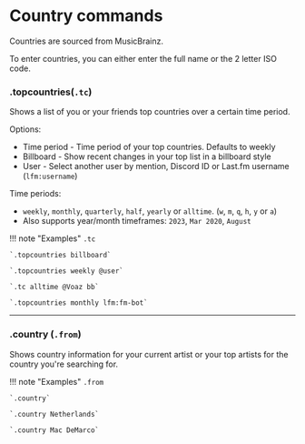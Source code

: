 # Country commands

Countries are sourced from MusicBrainz.

To enter countries, you can either enter the full name or the 2 letter ISO code.

### .topcountries(`.tc`)

Shows a list of you or your friends top countries over a certain time period.

Options:

* Time period - Time period of your top countries. Defaults to weekly
* Billboard - Show recent changes in your top list in a billboard style
* User - Select another user by mention, Discord ID or Last.fm username (`lfm:username`)

Time periods: 

* `weekly`, `monthly`, `quarterly`, `half`, `yearly` or `alltime`. (`w`, `m`, `q`, `h`, `y` or `a`)
* Also supports year/month timeframes: `2023`, `Mar 2020`, `August`

!!! note "Examples"
    `.tc`

    `.topcountries billboard`
    
    `.topcountries weekly @user`

    `.tc alltime @Voaz bb`

    `.topcountries monthly lfm:fm-bot`

---

### .country (`.from`)

Shows country information for your current artist or your top artists for the country you're searching for.

!!! note "Examples"
    `.from`

    `.country`

    `.country Netherlands`

    `.country Mac DeMarco`


<script async src="https://pagead2.googlesyndication.com/pagead/js/adsbygoogle.js?client=ca-pub-5817610257612647"
     crossorigin="anonymous"></script>
<!-- In-docs -->
<ins class="adsbygoogle"
     style="display:block"
     data-ad-client="ca-pub-5817610257612647"
     data-ad-slot="9031186671"
     data-ad-format="auto"
     data-full-width-responsive="true"></ins>
<script>
     (adsbygoogle = window.adsbygoogle || []).push({});
</script>